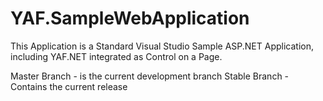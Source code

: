 YAF.SampleWebApplication
========================

This Application is a Standard Visual Studio Sample ASP.NET Application, 
including YAF.NET integrated as Control on a Page.

Master Branch - is the current development branch
Stable Branch - Contains the current release
